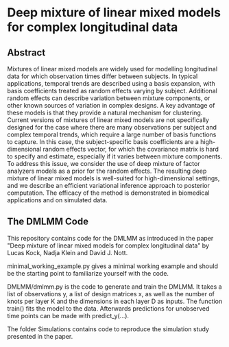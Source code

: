 # Deep mixture of linear mixed models for complex longitudinal data
## Abstract
Mixtures of linear mixed models are widely used for modelling longitudinal data for which observation times differ between subjects. In typical applications, temporal trends are described using a basis expansion, with basis coefficients treated as random effects varying by subject. Additional random effects can describe variation between mixture components, or other known sources of variation in complex designs. A key advantage of these models is that they provide a natural mechanism for clustering. Current versions of mixtures of linear mixed models are not specifically designed for the case where there are many observations per subject and  complex temporal trends, which require a large number of basis functions to capture. In this case, the subject-specific basis coefficients are a high-dimensional random effects vector, for which the covariance matrix is hard to specify and estimate, especially if it varies between mixture components. To address this issue, we consider the use of deep mixture of factor analyzers models as a prior for the random effects. The resulting deep mixture of linear mixed models is well-suited for high-dimensional settings, and we describe an efficient variational inference approach to posterior computation. The efficacy of the method is demonstrated in biomedical applications and on simulated data.

## The DMLMM Code
This repository contains code for the DMLMM as introduced in the paper "Deep mixture of linear mixed models for complex longitudinal data" by Lucas Kock, Nadja Klein and David J. Nott. 

minimal_working_example.py gives a minimal working example and should be the starting point to familiarize yourself with the code.

DMLMM/dmlmm.py is the code to generate and train the DMLMM. It takes a list of observations y, a list of design matrices x, as well as the number of knots per layer K and the dimensions in each layer D as inputs. The function train() fits the model to the data. Afterwards predictions for unobserved time points can be made with predict_y(...). 

The folder Simulations contains code to reproduce the simulation study presented in the paper. 



